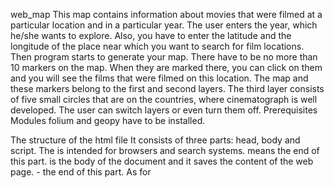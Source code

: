 web_map
This map contains information about movies that were filmed at a particular location and in a particular year. The user enters the year, which he/she wants to explore. Also, you have to enter the latitude and the longitude of the place near which you want to search for film locations. Then program starts to generate your map. There have to be no more than 10 markers on the map. When they are marked there, you can click on them and you will see the films that were filmed on this location. The map and these markers belong to the first and second layers. The third layer consists of five small circles that are on the countries, where cinematograph is well developed. The user can switch layers or even turn them off.
Prerequisites
Modules folium and geopy have to be installed.

The structure of the html file
It consists of three parts: head, body and script. The <head> is intended for browsers and search systems. </head> means the end of this part. <body> is the body of the document and it saves the content of the web page. </body> -  the end of this part. As for <script> it is used to embed or refer to JavaScript code. Also html file uses cascading style sheets, which are used for design improvements of it.
Example of the generated map

Conclusion
Generated map gives us information about the films that were filmed near entered location. Moreover, there are shown top 5 countries of cinematograph.

Authors
Khrystyna Kokolus
